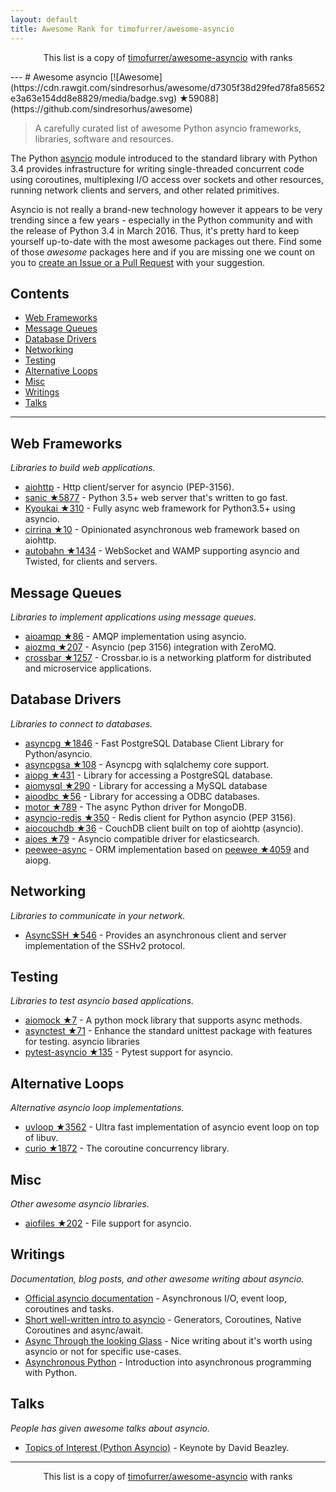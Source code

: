 ```yaml
---
layout: default
title: Awesome Rank for timofurrer/awesome-asyncio
---
```


<p align="center">
	This list is a copy of <a href="https://github.com/timofurrer/awesome-asyncio">timofurrer/awesome-asyncio</a> with ranks
</p>
---
# Awesome asyncio [![Awesome](https://cdn.rawgit.com/sindresorhus/awesome/d7305f38d29fed78fa85652e3a63e154dd8e8829/media/badge.svg) ★59088](https://github.com/sindresorhus/awesome)

> A carefully curated list of awesome Python asyncio frameworks, libraries, software and resources.

The Python [asyncio](https://docs.python.org/3/library/asyncio.html) module introduced to the standard library with Python 3.4 provides infrastructure for writing single-threaded concurrent code using coroutines, multiplexing I/O access over sockets and other resources, running network clients and servers, and other related primitives.

Asyncio is not really a brand-new technology however it appears to be very trending since a few years - especially in the Python community and with the release of Python 3.4 in March 2016. 
Thus, it's pretty hard to keep yourself up-to-date with the most awesome packages out there. 
Find some of those *awesome* packages here and if you are missing one we count on you to [create an Issue or a Pull Request](https://github.com/timofurrer/awesome-asyncio/blob/master/CONTRIBUTING.md) with your suggestion.

## Contents

* [Web Frameworks](#web-frameworks)
* [Message Queues](#message-queues)
* [Database Drivers](#database-drivers)
* [Networking](#networking)
* [Testing](#testing)
* [Alternative Loops](#alternative-loops)
* [Misc](#misc)
* [Writings](#writings)
* [Talks](#talks)

***

## Web Frameworks

*Libraries to build web applications.*

* [aiohttp](https://github.com/KeepSafe/aiohttp) - Http client/server for asyncio (PEP-3156).
* [sanic ★5877](https://github.com/channelcat/sanic) - Python 3.5+ web server that's written to go fast.
* [Kyoukai ★310](https://github.com/SunDwarf/Kyoukai) - Fully async web framework for Python3.5+ using asyncio.
* [cirrina ★10](https://github.com/neolynx/cirrina) - Opinionated asynchronous web framework based on aiohttp.
* [autobahn ★1434](https://github.com/crossbario/autobahn-python) - WebSocket and WAMP supporting asyncio and Twisted, for clients and servers.

## Message Queues

*Libraries to implement applications using message queues.*

* [aioamqp ★86](https://github.com/Polyconseil/aioamqp) - AMQP implementation using asyncio.
* [aiozmq ★207](https://github.com/aio-libs/aiozmq) - Asyncio (pep 3156) integration with ZeroMQ.
* [crossbar ★1257](https://github.com/crossbario/crossbar) - Crossbar.io is a networking platform for distributed and microservice applications.

## Database Drivers

*Libraries to connect to databases.*

* [asyncpg ★1846](https://github.com/MagicStack/asyncpg) - Fast PostgreSQL Database Client Library for Python/asyncio.
* [asyncpgsa ★108](https://github.com/CanopyTax/asyncpgsa) - Asyncpg with sqlalchemy core support.
* [aiopg ★431](https://github.com/aio-libs/aiopg) - Library for accessing a PostgreSQL database.
* [aiomysql ★290](https://github.com/aio-libs/aiomysql) - Library for accessing a MySQL database
* [aioodbc ★56](https://github.com/aio-libs/aioodbc) - Library for accessing a ODBC databases.
* [motor ★789](https://github.com/mongodb/motor) - The async Python driver for MongoDB.
* [asyncio-redis ★350](https://github.com/jonathanslenders/asyncio-redis) - Redis client for Python asyncio (PEP 3156).
* [aiocouchdb ★36](https://github.com/aio-libs/aiocouchdb) - CouchDB client built on top of aiohttp (asyncio).
* [aioes ★79](https://github.com/aio-libs/aioes) - Asyncio compatible driver for elasticsearch.
* [peewee-async](https://github.com/05bit/peewee-async) - ORM implementation based on [peewee ★4059](https://github.com/coleifer/peewee) and aiopg.

## Networking

*Libraries to communicate in your network.*

* [AsyncSSH ★546](https://github.com/ronf/asyncssh) - Provides an asynchronous client and server implementation of the SSHv2 protocol.

## Testing

*Libraries to test asyncio based applications.*

* [aiomock ★7](https://github.com/nhumrich/aiomock) - A python mock library that supports async methods.
* [asynctest ★71](https://github.com/Martiusweb/asynctest) - Enhance the standard unittest package with features for testing. asyncio libraries
* [pytest-asyncio ★135](https://github.com/pytest-dev/pytest-asyncio) - Pytest support for asyncio.

## Alternative Loops

*Alternative asyncio loop implementations.*

* [uvloop ★3562](https://github.com/MagicStack/uvloop) - Ultra fast implementation of asyncio event loop on top of libuv.
* [curio ★1872](https://github.com/dabeaz/curio) - The coroutine concurrency library.

## Misc

*Other awesome asyncio libraries.*

* [aiofiles ★202](https://github.com/Tinche/aiofiles) - File support for asyncio.

## Writings

*Documentation, blog posts, and other awesome writing about asyncio.*

* [Official asyncio documentation](https://docs.python.org/3/library/asyncio.html) - Asynchronous I/O, event loop, coroutines and tasks.
* [Short well-written intro to asyncio](http://masnun.com/2015/11/13/python-generators-coroutines-native-coroutines-and-async-await.html) - Generators, Coroutines, Native Coroutines and async/await.
* [Async Through the looking Glass](https://hackernoon.com/async-through-the-looking-glass-d69a0a88b661) - Nice writing about it's worth using asyncio or not for specific use-cases.
* [Asynchronous Python](https://hackernoon.com/asynchronous-python-45df84b82434) - Introduction into asynchronous programming with Python.

## Talks

*People has given awesome talks about asyncio.*

* [Topics of Interest (Python Asyncio)](https://www.youtube.com/watch?v=ZzfHjytDceU) - Keynote by David Beazley.
---
<p align="center">
	This list is a copy of <a href="https://github.com/timofurrer/awesome-asyncio">timofurrer/awesome-asyncio</a> with ranks
</p>
